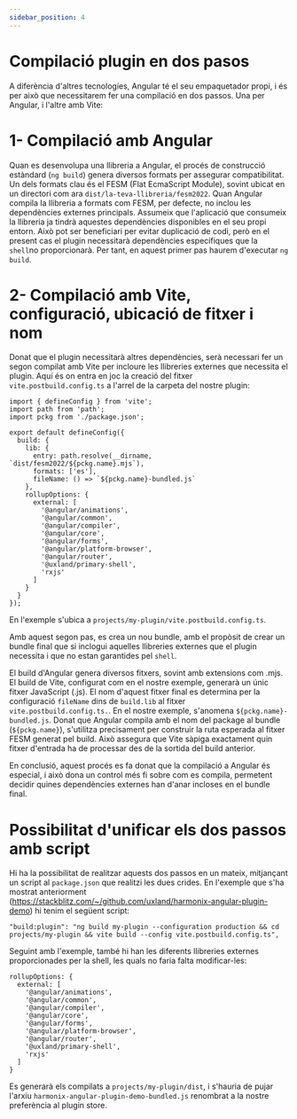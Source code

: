 ```yaml
---
sidebar_position: 4
---
```

# Compilació plugin en dos pasos

A diferència d'altres tecnologíes, Angular té el seu empaquetador propi, i és per això que necessitarem fer una compilació en dos passos. Una per Angular, i l'altre amb Vite:

# 1- Compilació amb Angular
Quan es desenvolupa una llibreria a Angular, el procés de construcció estàndard (`ng build`) genera diversos formats per assegurar compatibilitat. Un dels formats clau és el FESM (Flat EcmaScript Module), sovint ubicat en un directori com ara `dist/la-teva-llibreria/fesm2022`. 
Quan Angular compila la llibreria a formats com FESM, per defecte, no inclou les dependències externes principals. Assumeix que l'aplicació que consumeix la llibreria ja tindrà aquestes dependències disponibles en el seu propi entorn.
Això pot ser beneficiari per evitar duplicació de codi, però en el present cas el plugin necessitarà dependències específiques que la `shell`no proporcionarà. 
Per tant, en aquest primer pas haurem d'executar `ng build`.

# 2- Compilació amb Vite, configuració, ubicació de fitxer i nom
Donat que el plugin necessitarà altres dependències, serà necessari fer un segon compilat amb Vite per incloure les llibreries externes que necessita el plugin. Aquí és on entra en joc la creació del fitxer `vite.postbuild.config.ts` a l'arrel de la carpeta del nostre plugin:
```
import { defineConfig } from 'vite';
import path from 'path';
import pckg from './package.json';

export default defineConfig({
  build: {
    lib: {
      entry: path.resolve(__dirname, `dist/fesm2022/${pckg.name}.mjs`),
      formats: ['es'],
      fileName: () => `${pckg.name}-bundled.js`
    },
    rollupOptions: {
      external: [
        '@angular/animations',
        '@angular/common',
        '@angular/compiler',
        '@angular/core',
        '@angular/forms',
        '@angular/platform-browser',
        '@angular/router',
        '@uxland/primary-shell',
        'rxjs'
      ]
    }
  }
});
```
En l'exemple s'ubica a `projects/my-plugin/vite.postbuild.config.ts`.

Amb aquest segon pas, es crea un nou bundle, amb el propòsit de crear un bundle final que si inclogui aquelles llibreries externes que el plugin necessita i que no estan garantides pel `shell`.

El build d'Angular genera diversos fitxers, sovint amb extensions com .mjs. El build de Vite, configurat com en el nostre exemple, generarà un únic fitxer JavaScript (.js).
El nom d'aquest fitxer final es determina per la configuració `fileName` dins de `build.lib` al fitxer `vite.postbuild.config.ts.`. En el nostre exemple, s'anomena `${pckg.name}-bundled.js`.
Donat que Angular compila amb el nom del package al bundle (`${pckg.name}`), s'utilitza precisament per construir la ruta esperada al fitxer FESM generat pel build. Això assegura que Vite sàpiga exactament quin fitxer d'entrada ha de processar des de la sortida del build anterior.

En conclusió, aquest procés es fa donat que la compilació a Angular és especial, i això dona un control més fi sobre com es compila, permetent decidir quines dependències externes han d'anar incloses en el bundle final.



# Possibilitat d'unificar els dos passos amb script
Hi ha la possibilitat de realitzar aquests dos passos en un mateix, mitjançant un script al `package.json` que realitzi les dues crides. En l'exemple que s'ha mostrat anteriorment (https://stackblitz.com/~/github.com/uxland/harmonix-angular-plugin-demo) hi tenim el següent script:
```
"build:plugin": "ng build my-plugin --configuration production && cd projects/my-plugin && vite build --config vite.postbuild.config.ts",
```
Seguint amb l'exemple, també hi han les diferents llibreries externes proporcionades per la shell, les quals no faria falta modificar-les:

``` 
rollupOptions: {
  external: [
    '@angular/animations',
    '@angular/common',
    '@angular/compiler',
    '@angular/core',
    '@angular/forms',
    '@angular/platform-browser',
    '@angular/router',
    '@uxland/primary-shell',
    'rxjs'
  ]
}

```


Es generarà els compilats a `projects/my-plugin/dist`, i s'hauria de pujar l'arxiu `harmonix-angular-plugin-demo-bundled.js` renombrat a la nostre preferència al plugin store. 

